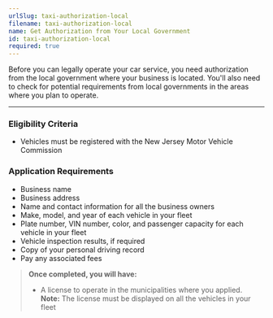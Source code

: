 ```yaml
---
urlSlug: taxi-authorization-local
filename: taxi-authorization-local
name: Get Authorization from Your Local Government
id: taxi-authorization-local
required: true
---
```

Before you can legally operate your car service, you need authorization from the local government where your business is located. You'll also need to check for potential requirements from local governments in the areas where you plan to operate.

---
### Eligibility Criteria
- Vehicles must be registered with the New Jersey Motor Vehicle Commission
 
### Application Requirements
- Business name
- Business address
- Name and contact information for all the business owners
- Make, model, and year of each vehicle in your fleet
- Plate number, VIN number, color, and passenger capacity for each vehicle in your fleet
- Vehicle inspection results, if required
- Copy of your personal driving record
- Pay any associated fees
 
>**Once completed, you will have:** 
>- A license to operate in the municipalities where you applied.  
>**Note:** The license must be displayed on all the vehicles in your fleet
